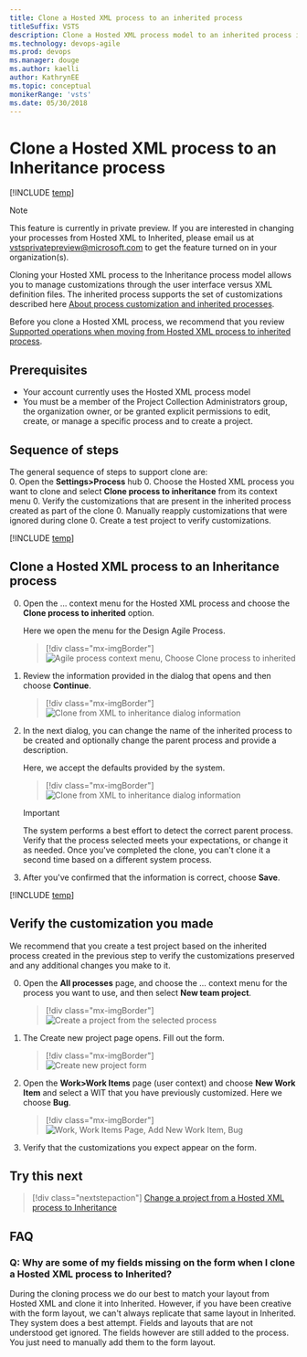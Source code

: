 ```yaml
---
title: Clone a Hosted XML process to an inherited process
titleSuffix: VSTS     
description: Clone a Hosted XML process model to an inherited process in Visual Studio Team Services
ms.technology: devops-agile
ms.prod: devops
ms.manager: douge
ms.author: kaelli
author: KathrynEE
ms.topic: conceptual
monikerRange: 'vsts'
ms.date: 05/30/2018
---
```


# Clone a Hosted XML process to an Inheritance process   

[!INCLUDE [temp](../../../_shared/version-vsts-only.md)]

> [!NOTE]  
> This feature is currently in private preview. If you are interested in changing your processes from Hosted XML to Inherited, please email us at [vstsprivatepreview@microsoft.com](mailto:vstsprivatepreview@microsoft.com) to get the feature turned on in your organization(s).

Cloning your Hosted XML process to the Inheritance process model allows you to manage customizations through the user interface versus XML definition files. The inherited process supports the set of customizations described here [About process customization and inherited processes](inheritance-process-model.md). 

Before you clone a Hosted XML process, we recommend that you review [Supported operations when moving from Hosted XML process to inherited process](upgrade-support-hosted-to-inherited.md). 
 

## Prerequisites

- Your account currently uses the Hosted XML process model 
- You must be a member of the Project Collection Administrators group, the organization owner, or be granted explicit permissions to edit, create, or manage a specific process and to create a project. 


## Sequence of steps

The general sequence of steps to support clone are:  
0. Open the **Settings>Process** hub 
0. Choose the Hosted XML process you want to clone and select **Clone process to inheritance** from its context menu
0. Verify the customizations that are present in the inherited process created as part of the clone
0. Manually reapply customizations that were ignored during clone
0. Create a test project to verify customizations. 

[!INCLUDE [temp](../_shared/open-process-admin-context-ts.md)]


## Clone a Hosted XML process to an Inheritance process 

0. Open the &hellip; context menu for the Hosted XML process and choose the **Clone process to inherited** option. 

	Here we open the menu for the Design Agile Process. 

	> [!div class="mx-imgBorder"]  
	> ![Agile process context menu, Choose Clone process to inherited](_img/migration/upgrade-to-inherited-option-menu.png) 

0. Review the information provided in the dialog that opens and then choose **Continue**.  

	> [!div class="mx-imgBorder"]  
	> ![Clone from XML to inheritance dialog information](_img/migration/upgrade-from-xml-to-inheritance.png)   

0. In the next dialog, you can change the name of the inherited process to be created and optionally change the parent process and provide a description. 

	Here, we accept the defaults provided by the system.  

	> [!div class="mx-imgBorder"]  
	> ![Clone from XML to inheritance dialog information](_img/migration/upgrade-from-xml-to-inheritance-dialog.png)  

	> [!IMPORTANT]  
	> The system performs a best effort to detect the correct parent process. Verify that the process selected meets your expectations, or change it as needed. Once you've completed the clone, you can't clone it a second time based on a different system process. 

0. After you've confirmed that the information is correct, choose **Save**. 

[!INCLUDE [temp](../_shared/post-upgrade-steps.md)]

<a id="verify">  </a>
## Verify the customization you made 

We recommend that you create a test project based on the inherited process created in the previous step to verify the customizations preserved and any additional changes you make to it. 

0. Open the **All processes** page, and choose the &hellip; context menu for the process you want to use, and then select **New team project**.  

	> [!div class="mx-imgBorder"]  
	> ![Create a project from the selected process](_img/migration/create-team-project-inherited-process.png)  

0. The Create new project page opens. Fill out the form. 

	> [!div class="mx-imgBorder"]  
	> ![Create new project form](_img/process/create-test-project.png) 

0. Open the **Work>Work Items** page (user context) and choose **New Work Item** and select a WIT that you have previously customized. Here we choose **Bug**. 

	> [!div class="mx-imgBorder"]  
	> ![Work, Work Items Page, Add New Work Item, Bug](_img/process/add-custom-field-verify-bug.png) 

0.  Verify that the customizations you expect appear on the form.  

## Try this next
> [!div class="nextstepaction"]
> [Change a project from a Hosted XML process to Inheritance](change-process-from-hosted-to-inherited.md) 

## FAQ

### Q: Why are some of my fields missing on the form when I clone a Hosted XML process to Inherited?

During the cloning process we do our best to match your layout from Hosted XML and clone it into Inherited. However, if you have been creative with the form layout, we can't always replicate that same layout in Inherited. They system does a best attempt. Fields and layouts that are not understood get ignored. The fields however are still added to the process. You just need to manually add them to the form layout.